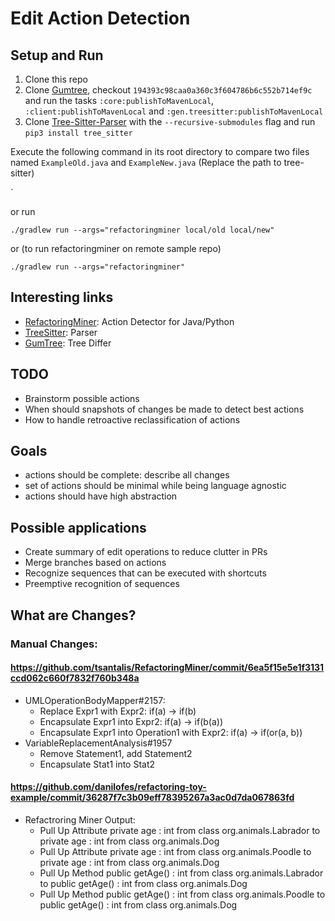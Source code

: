 # Edit Action Detection
## Setup and Run
1. Clone this repo
2. Clone [Gumtree](https://github.com/GumTreeDiff/gumtree), checkout `194393c98caa0a360c3f604786b6c552b714ef9c` and run the tasks `:core:publishToMavenLocal`, `:client:publishToMavenLocal` and `:gen.treesitter:publishToMavenLocal`
3. Clone [Tree-Sitter-Parser](https://github.com/GumTreeDiff/tree-sitter-parser) with the `--recursive-submodules` flag and run `pip3 install tree_sitter`

Execute the following command in its root directory to compare two files named `ExampleOld.java` and `ExampleNew.java`
(Replace the path to tree-sitter)

`

or run

`./gradlew run --args="refactoringminer local/old local/new"`

or (to run refactoringminer on remote sample repo)

`./gradlew run --args="refactoringminer"`

## Interesting links
- [RefactoringMiner](https://github.com/tsantalis/RefactoringMiner): Action Detector for Java/Python
- [TreeSitter](https://tree-sitter.github.io/tree-sitter/): Parser
- [GumTree](https://github.com/GumTreeDiff/gumtree): Tree Differ

## TODO
- Brainstorm possible actions
- When should snapshots of changes be made to detect best actions
- How to handle retroactive reclassification of actions

## Goals
- actions should be complete: describe all changes
- set of actions should be minimal while being language agnostic
- actions should have high abstraction

## Possible applications
- Create summary of edit operations to reduce clutter in PRs
- Merge branches based on actions
- Recognize sequences that can be executed with shortcuts
- Preemptive recognition of sequences

## What are Changes?

### Manual Changes:

#### https://github.com/tsantalis/RefactoringMiner/commit/6ea5f15e5e1f3131ccd062c660f7832f760b348a
- UMLOperationBodyMapper#2157:
  - Replace Expr1 with Expr2: if(a) -> if(b)
  - Encapsulate Expr1 into Expr2: if(a) -> if(b(a))
  - Encapsulate Expr1 into Operation1 with Expr2: if(a) -> if(or(a, b))
- VariableReplacementAnalysis#1957
  - Remove Statement1, add Statement2
  - Encapsulate Stat1 into Stat2

#### https://github.com/danilofes/refactoring-toy-example/commit/36287f7c3b09eff78395267a3ac0d7da067863fd
- Refactroring Miner Output:
  - Pull Up Attribute	private age : int from class org.animals.Labrador to private age : int from class org.animals.Dog
  - Pull Up Attribute	private age : int from class org.animals.Poodle to private age : int from class org.animals.Dog
  - Pull Up Method	public getAge() : int from class org.animals.Labrador to public getAge() : int from class org.animals.Dog
  - Pull Up Method	public getAge() : int from class org.animals.Poodle to public getAge() : int from class org.animals.Dog
